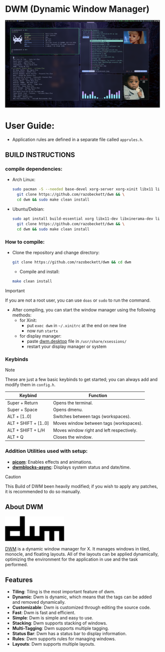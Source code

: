 # DWM (Dynamic Window Manager)

![Preview](assets/preview.png)

# User Guide:

- Application rules are defined in a separate file called `apprules.h`.

## BUILD INSTRUCTIONS

### compile dependencies:

- Arch Linux:

  ```bash
  sudo pacman -S --needed base-devel xorg-server xorg-xinit libx11 libxinerama libxft git vim && \
  	git clone https://github.com/razobeckett/dwm && \
  	cd dwm && sudo make clean install
  ```

- Ubuntu/Debian:

  ```bash
  sudo apt install build-essential xorg libx11-dev libxinerama-dev libxft-dev git vim && \
    git clone https://github.com/razobeckett/dwm && \
    cd dwm && sudo make clean install
  ```

### How to compile:

- Clone the repository and change directory:

  ```bash
  git clone https://github.com/razobeckett/dwm && cd dwm
  ```

  - Compile and install:

  ```bash
  make clean install
  ```

> [!IMPORTANT]
> If you are not a root user, you can use `doas` or `sudo` to run the command.

- After compiling, you can start the window manager using the following methods:
  - for Xinit:
    - put `exec dwm` in `~/.xinitrc` at the end on new line
    - now run `startx`
  - for display manager:
    - paste [dwm.desktop](dwm.desktop) file in `/usr/share/xsessions/`
    - restart your display manager or system

### Keybinds

> [!NOTE]
> These are just a few basic keybinds to get started; you can always add and modify them in `config.h`.

| Keybind              | Function                                  |
| -------------------- | ----------------------------------------- |
| Super + Return       | Opens the terminal.                       |
| Super + Space        | Opens dmenu.                              |
| ALT + [1..0]         | Switches between tags (workspaces).       |
| ALT + SHIFT + [1..0] | Moves window between tags (workspaces).   |
| ALT + SHIFT + L/H    | Moves window right and left respectively. |
| ALT + Q              | Closes the window.                        |

### Addition Utilities used with setup:

- [**picom**](https://github.com/yshui/picom): Enables effects and animations.
- [**dwmblocks-async**](https://github.com/UtkarshVerma/dwmblocks-async): Displays system status and date/time.

> [!CAUTION]
> This Build of DWM been heavily modified; if you wish to apply any patches, it is recommended to do so manually.

## About DWM

[![dwm-logo](dwm.png)](https://dwm.suckless.org/)

[DWM](https://dwm.suckless.org/) is a dynamic window manager for X. It manages windows in tiled, monocle, and floating layouts. All of the layouts can be applied dynamically, optimizing the environment for the application in use and the task performed.

## Features

- **Tiling**: Tiling is the most important feature of dwm.
- **Dynamic**: Dwm is dynamic, which means that the tags can be added and removed dynamically.
- **Customizable**: Dwm is customized through editing the source code.
- **Fast**: Dwm is fast and efficient.
- **Simple**: Dwm is simple and easy to use.
- **Stacking**: Dwm supports stacking of windows.
- **Multi-Tagging**: Dwm supports multiple tagging.
- **Status Bar**: Dwm has a status bar to display information.
- **Rules**: Dwm supports rules for managing windows.
- **Layouts**: Dwm supports multiple layouts.
